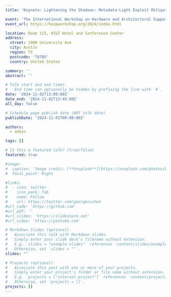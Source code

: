 ```yaml
---
title: 'Keynote: Lightening the Shadows: Metadata-Light Exploit Mitigation Based on Novel Cryptography and X86'

event: 'The International Workshop on Hardware and Architectural Support for Security and Privacy (HASP) 2024'
event_url: https://haspworkshop.org/2024/index.html

location: Room 115, AT&T Hotel and Conference Center
address:
  street: 1900 University Ave
  city: Austin
  region: TX
  postcode: '78705'
  country: United States

summary: ''
abstract: ''

# Talk start and end times.
#   End time can optionally be hidden by prefixing the line with `#`.
date: '2024-11-02T13:00:00Z'
date_end: '2024-11-02T13:45:00Z'
all_day: false

# Schedule page publish date (NOT talk date).
publishDate: '2024-11-01T00:00:00Z'

authors:
  - admin

tags: []

# Is this a featured talk? (true/false)
featured: true

#image:
#  caption: 'Image credit: [**Unsplash**](https://unsplash.com/photos/bzdhc5b3Bxs)'
#  focal_point: Right

#links:
#  - icon: twitter
#    icon_pack: fab
#    name: Follow
#    url: https://twitter.com/georgecushen
#url_code: 'https://github.com'
#url_pdf: ''
#url_slides: 'https://slideshare.net'
#url_video: 'https://youtube.com'

# Markdown Slides (optional).
#   Associate this talk with Markdown slides.
#   Simply enter your slide deck's filename without extension.
#   E.g. `slides = "example-slides"` references `content/slides/example-slides.md`.
#   Otherwise, set `slides = ""`.
slides: ""

# Projects (optional).
#   Associate this post with one or more of your projects.
#   Simply enter your project's folder or file name without extension.
#   E.g. `projects = ["internal-project"]` references `content/project/deep-learning/index.md`.
#   Otherwise, set `projects = []`.
projects: []
---
```

